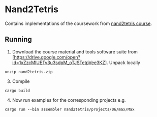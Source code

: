 # Nand2Tetris 
Contains implementations of the coursework from [nand2tetris course](https://www.nand2tetris.org/course).

## Running

1. Download the course material and tools software suite from [https://drive.google.com/open?id=1xZzcMIUETv3u3sdpM_oTJSTetpVee3KZ]. Unpack locally
```
unzip nand2tetris.zip
```
3. Compile
```
cargo build
```
4. Now run examples for the corresponding projects
e.g.
```
cargo run --bin assembler nand2tetris/projects/06/max/Max
```


